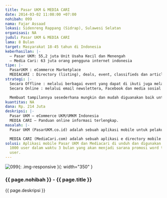 ```yaml
---
title: Pasar UKM & MEDIA CARI
date: 2014-03-02 11:08:00 +07:00
nohibah: 099
nama: Fajar Assaad
lokasi: Sidenreng Rappang (Sidrap), Sulawesi Selatan
organisasi: NA
judul: Pasar UKM & MEDIA CARI
lama: 8 Bulan
target: Masyarakat 18-45 tahun di Indonesia
keberhasilan: |-
  – Pasar UKM: 55,2 juta Unit Usaha Kecil dan Menengah
  – Media Cari: 63 juta orang pengguna internet indonesia
tipe: |-
  PasarUKM : eCommerce Marketplace
  MEDIACARI : Directory (listing), deals, event, classifieds dan article.
strategi: |-
  Secara Offline : melalui berbagai event yang dapat di ikuti juga melalui publikasi di media cetak dan publikasi outdoor
  Secara Online : melalui email newslettera, Facebook dan media sosial lainnya

  Membuat tampilannya sesederhana mungkin dan mudah diguanakan baik untuk pelaku ukm/umkm dan usahawan serta masyarakat indonesia yang mencari produk ukm ataupun mencari informasi.
kuantitas: NA
dana: Rp. 214 Juta
deskripsi: |-
  Pasar UKM – eCommerce UKM/UMKM Indonesia
  MEDIA CARI – Panduan online informasi terlengkap.
masalah: |-
  Pasar UKM (PasarUKM.co.id) adalah sebuah aplikasi mobile untuk pelaku UKM yang awalnya hanya untuk UKM yang berbasis di Sulawesi Selatan tetapi dengan niat untuk seluruh pelaku UKM di Indonesia Timur sebagai salah satu cara untuk memperkenalkan Usaha serta produknya sekaligus memasarkannya secara online .

  MEDIA CARI (MediaCari.com) adalah sebuah aplikasi e directory mobile untuk membantu para pebisnis mempromosikan jasa dan produk usahanya sekaligus mempermudah para pencari informasi untuk menemukan produk maupun jasa yang mereka inginkan serta artikel-artikel yang bermanfaat mengenai seluruh fasilitas kota yang mereka tuju.
solusi: Aplikasi mobile Pasar UKM dan Mediacari di unduh dan digunakan oleh minimal
  1000 user dalam waktu 3 bulan yang akan menjadi sarana promosi word to mouth antar
  user.
---
```


![099](/static/img/hibahcms/099.png){: .img-responsive }{: width="350" }

### {{ page.nohibah }} - {{ page.title }}

{{ page.deskripsi }}
